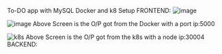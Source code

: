 To-DO app  with MySQL Docker and k8 Setup
FRONTEND:
![image](https://github.com/Dilipkumar-M/two-tier-app/assets/84618503/5373ac54-a014-42fd-a6da-b1a8898bb9c6)

![image](https://github.com/Dilipkumar-M/two-tier-app/assets/84618503/c35024fa-e436-40bd-aa40-c980d7565f28)
 Above Screen is the O/P got from the Docker with a port ip:5000
 
![k8s](https://github.com/Dilipkumar-M/two-tier-app/assets/84618503/59376c75-ec7b-414f-a312-49fcd5f8f2e5)
 Above Screen is the O/P got from the k8s with a node ip:30004
BACKEND:
